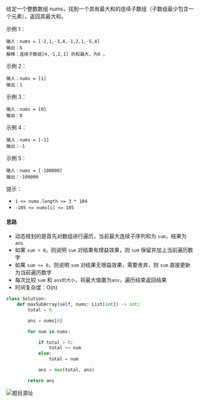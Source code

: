 给定一个整数数组 nums，找到一个具有最大和的连续子数组（子数组最少包含一个元素），返回其最大和。



示例 1：
```  
输入：nums = [-2,1,-3,4,-1,2,1,-5,4]
输出：6
解释：连续子数组[4,-1,2,1] 的和最大，为6 。
```

示例 2：

``` 
输入：nums = [1]
输出：1
```

示例 3：

```  
输入：nums = [0]
输出：0
```

示例 4：

```
输入：nums = [-1]
输出：-1
```

示例 5：

``` 
输入：nums = [-100000]
输出：-100000
```


提示：

* `1 <= nums.length <= 3 * 104`
* `-105 <= nums[i] <= 105`



#### 思路
* 动态规划的是首先对数组进行遍历，当前最大连续子序列和为 `sum`，结果为 `ans`
* 如果 `sum > 0`，则说明 `sum` 对结果有增益效果，则 `sum` 保留并加上当前遍历数字
* 如果 `sum <= 0`，则说明 `sum` 对结果无增益效果，需要舍弃，则 `sum` 直接更新为当前遍历数字
* 每次比较 `sum` 和 `ans的大小`，将最大值置为`ans`，遍历结束返回结果
* 时间复杂度：O(n)


```python
class Solution:
    def maxSubArray(self, nums: List[int]) -> int:
        total = 0

        ans = nums[0]

        for num in nums:

            if total > 0:
                total += num
            else:
                total = num

            ans = max(total, ans)

        return ans
```

![题目源址](https://leetcode-cn.com/problems/maximum-subarray/)

